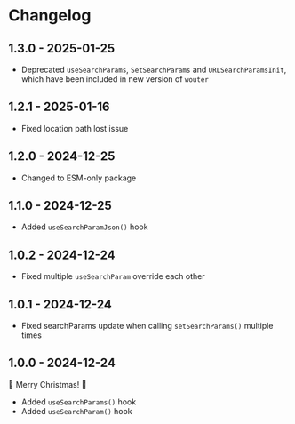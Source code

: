 # Changelog

## 1.3.0 - 2025-01-25

- Deprecated `useSearchParams`, `SetSearchParams` and `URLSearchParamsInit`, which have been included in new version of `wouter`

## 1.2.1 - 2025-01-16

- Fixed location path lost issue

## 1.2.0 - 2024-12-25

- Changed to ESM-only package

## 1.1.0 - 2024-12-25

- Added `useSearchParamJson()` hook

## 1.0.2 - 2024-12-24

- Fixed multiple `useSearchParam` override each other

## 1.0.1 - 2024-12-24

- Fixed searchParams update when calling `setSearchParams()` multiple times

## 1.0.0 - 2024-12-24

🌲 Merry Christmas! 🎅

- Added `useSearchParams()` hook
- Added `useSearchParam()` hook
